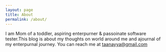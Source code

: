 ```yaml
---
layout: page
title: About
permalink: /about/
---
```


I am Mom of a toddler, aspiring enterpurner & passoinate software tester.This blog is about my thoughts on world around me and ajournal of my enterpurnal journey. 
You can reach me at taanayya@gmail.com
